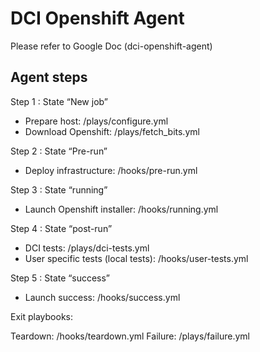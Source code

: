 # DCI Openshift Agent

Please refer to Google Doc (dci-openshift-agent)

## Agent steps ##

Step 1 : State “New job”
- Prepare host: /plays/configure.yml
- Download Openshift: /plays/fetch_bits.yml

Step 2 : State “Pre-run”
- Deploy infrastructure: /hooks/pre-run.yml

Step 3 : State “running”
- Launch Openshift installer: /hooks/running.yml

Step 4 : State “post-run”
- DCI tests: /plays/dci-tests.yml
- User specific tests (local tests): /hooks/user-tests.yml

Step 5 : State “success”
- Launch success: /hooks/success.yml

Exit playbooks:

Teardown: /hooks/teardown.yml
Failure: /plays/failure.yml

